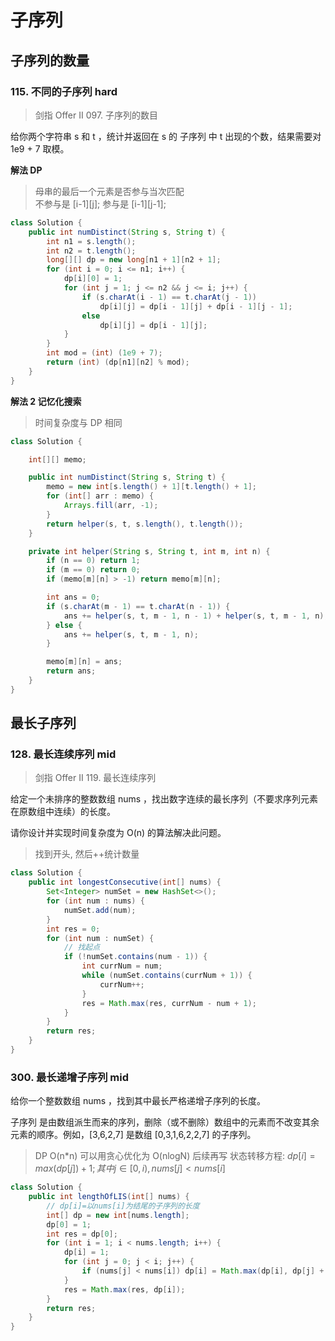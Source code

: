 # 子序列

## 子序列的数量

### 115. 不同的子序列 hard

> 剑指 Offer II 097. 子序列的数目

给你两个字符串 s 和 t ，统计并返回在 s 的 子序列 中 t 出现的个数，结果需要对 1e9 + 7 取模。

**解法 DP**

> 母串的最后一个元素是否参与当次匹配  
> 不参与是 [i-1][j];
> 参与是 [i-1][j-1];

```java
class Solution {
    public int numDistinct(String s, String t) {
        int n1 = s.length();
        int n2 = t.length();
        long[][] dp = new long[n1 + 1][n2 + 1];
        for (int i = 0; i <= n1; i++) {
            dp[i][0] = 1;
            for (int j = 1; j <= n2 && j <= i; j++) {
                if (s.charAt(i - 1) == t.charAt(j - 1))
                    dp[i][j] = dp[i - 1][j] + dp[i - 1][j - 1];
                else
                    dp[i][j] = dp[i - 1][j];
            }
        }
        int mod = (int) (1e9 + 7);
        return (int) (dp[n1][n2] % mod);
    }
}
```

**解法 2 记忆化搜索**

> 时间复杂度与 DP 相同

```java
class Solution {

    int[][] memo;

    public int numDistinct(String s, String t) {
        memo = new int[s.length() + 1][t.length() + 1];
        for (int[] arr : memo) {
            Arrays.fill(arr, -1);
        }
        return helper(s, t, s.length(), t.length());
    }

    private int helper(String s, String t, int m, int n) {
        if (n == 0) return 1;
        if (m == 0) return 0;
        if (memo[m][n] > -1) return memo[m][n];

        int ans = 0;
        if (s.charAt(m - 1) == t.charAt(n - 1)) {
            ans += helper(s, t, m - 1, n - 1) + helper(s, t, m - 1, n);
        } else {
            ans += helper(s, t, m - 1, n);
        }

        memo[m][n] = ans;
        return ans;
    }
}
```

## 最长子序列

### 128. 最长连续序列 mid

> 剑指 Offer II 119. 最长连续序列

给定一个未排序的整数数组 nums ，找出数字连续的最长序列（不要求序列元素在原数组中连续）的长度。

请你设计并实现时间复杂度为 O(n) 的算法解决此问题。

> 找到开头, 然后++统计数量

```java
class Solution {
    public int longestConsecutive(int[] nums) {
        Set<Integer> numSet = new HashSet<>();
        for (int num : nums) {
            numSet.add(num);
        }
        int res = 0;
        for (int num : numSet) {
            // 找起点
            if (!numSet.contains(num - 1)) {
                int currNum = num;
                while (numSet.contains(currNum + 1)) {
                    currNum++;
                }
                res = Math.max(res, currNum - num + 1);
            }
        }
        return res;
    }
}
```

### 300. 最长递增子序列 mid

给你一个整数数组 nums ，找到其中最长严格递增子序列的长度。

子序列 是由数组派生而来的序列，删除（或不删除）数组中的元素而不改变其余元素的顺序。例如，[3,6,2,7] 是数组 [0,3,1,6,2,2,7] 的子序列。

> DP O(n\*n) 可以用贪心优化为 O(nlogN) 后续再写
> 状态转移方程: $dp[i] = max(dp[j])+1; 其中j∈[0,i), nums[j]<nums[i]$

```java
class Solution {
    public int lengthOfLIS(int[] nums) {
        // dp[i]=以nums[i]为结尾的子序列的长度
        int[] dp = new int[nums.length];
        dp[0] = 1;
        int res = dp[0];
        for (int i = 1; i < nums.length; i++) {
            dp[i] = 1;
            for (int j = 0; j < i; j++) {
                if (nums[j] < nums[i]) dp[i] = Math.max(dp[i], dp[j] + 1);
            }
            res = Math.max(res, dp[i]);
        }
        return res;
    }
}
```
